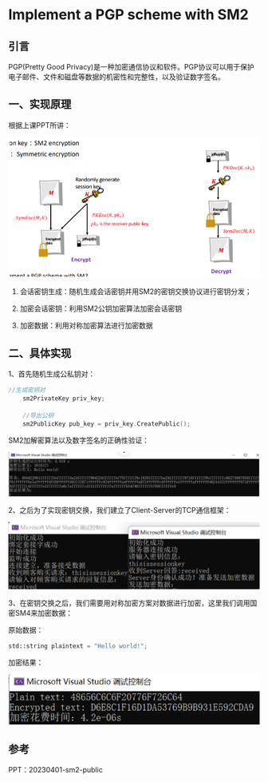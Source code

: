 # Implement a PGP scheme with SM2
## 引言

PGP(Pretty Good Privacy)是一种加密通信协议和软件。PGP协议可以用于保护电子邮件、文件和磁盘等数据的机密性和完整性，以及验证数字签名。

## 一、实现原理
根据上课PPT所讲：

![01](01.png)

1. 会话密钥生成：随机生成会话密钥并用SM2的密钥交换协议进行密钥分发；

2. 加密会话密钥：利用SM2公钥加密算法加密会话密钥

3. 加密数据：利用对称加密算法进行加密数据

## 二、具体实现

1、首先随机生成公私钥对：

```c++
//生成密钥对
    sm2PrivateKey priv_key;

    //导出公钥
    sm2PublicKey pub_key = priv_key.CreatePublic();
```

SM2加解密算法以及数字签名的正确性验证：

![02](02.png)

2、之后为了实现密钥交换，我们建立了Client-Server的TCP通信框架：

![03](03.png)

3、在密钥交换之后，我们需要用对称加密方案对数据进行加密，这里我们调用国密SM4来加密数据：

原始数据：

```python
std::string plaintext = "Hello world!";
```

加密结果：

![04](04.png)

## 参考

PPT：20230401-sm2-public